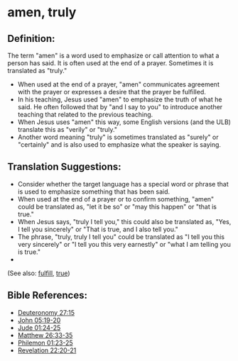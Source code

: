 # amen, truly #

## Definition: ##

The term "amen" is a word used to emphasize or call attention to what a person has said. It is often used at the end of a prayer. Sometimes it is translated as "truly."

* When used at the end of a prayer, "amen" communicates agreement with the prayer or expresses a desire that the prayer be fulfilled.
* In his teaching, Jesus used "amen" to emphasize the truth of what he said. He often followed that by "and I say to you" to introduce another teaching that related to the previous teaching.
* When Jesus uses "amen" this way, some English versions (and the ULB) translate this as "verily" or  "truly."
* Another word meaning "truly" is sometimes translated as "surely" or "certainly" and is also used to emphasize what the speaker is saying.

## Translation Suggestions: ##

* Consider whether the target language has a special word or phrase that is used to emphasize something that has been said.
* When used at the end of a prayer or to confirm something, "amen" could be translated as, "let it be so" or "may this happen" or "that is true."
* When Jesus says, "truly I tell you," this could also be translated as, "Yes, I tell you sincerely" or "That is true, and I also tell you."
* The phrase, "truly, truly I tell you" could be translated as "I tell you this very sincerely" or "I tell you this very earnestly" or "what I am telling you is true."
* 
(See also: [fulfill](../kt/fulfill.md), [true](../kt/true.md))

## Bible References: ##

* [Deuteronomy 27:15](https://door43.org/en/bible/notes/deu/27/15)
* [John 05:19-20](https://door43.org/en/bible/notes/jhn/05/19)
* [Jude 01:24-25](https://door43.org/en/bible/notes/jud/01/24)
* [Matthew 26:33-35](https://door43.org/en/bible/notes/mat/26/33)
* [Philemon 01:23-25](https://door43.org/en/bible/notes/phm/01/23)
* [Revelation 22:20-21](https://door43.org/en/bible/notes/rev/22/20)

